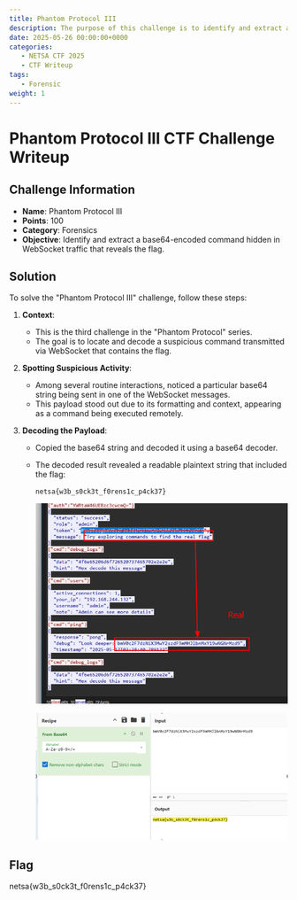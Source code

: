 ```yaml
---
title: Phantom Protocol III
description: The purpose of this challenge is to identify and extract a base64-encoded command hidden in WebSocket traffic that reveals the flag.
date: 2025-05-26 00:00:00+0000
categories:
   - NETSA CTF 2025
   - CTF Writeup
tags:
   - Forensic
weight: 1     
---
```

# Phantom Protocol III CTF Challenge Writeup

## Challenge Information
- **Name**: Phantom Protocol III  
- **Points**: 100
- **Category**: Forensics  
- **Objective**: Identify and extract a base64-encoded command hidden in WebSocket traffic that reveals the flag.

## Solution
To solve the "Phantom Protocol III" challenge, follow these steps:

1. **Context**:
   - This is the third challenge in the "Phantom Protocol" series.
   - The goal is to locate and decode a suspicious command transmitted via WebSocket that contains the flag.

2. **Spotting Suspicious Activity**:
   - Among several routine interactions, noticed a particular base64 string being sent in one of the WebSocket messages.
   - This payload stood out due to its formatting and context, appearing as a command being executed remotely.

3. **Decoding the Payload**:
   - Copied the base64 string and decoded it using a base64 decoder.
   - The decoded result revealed a readable plaintext string that included the flag:
     ```
     netsa{w3b_s0ck3t_f0rens1c_p4ck37}
     ```

      ![Explanation](explanation.png)

      ![Flag](Flag.png)

## Flag
netsa{w3b_s0ck3t_f0rens1c_p4ck37}
